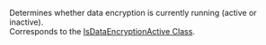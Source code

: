 Determines whether data encryption is currently running (active or inactive).  
Corresponds to the [IsDataEncryptionActive Class](https://msdn.microsoft.com/library/microsoft.xrm.sdk.messages.isdataencryptionactiverequest.aspx).
